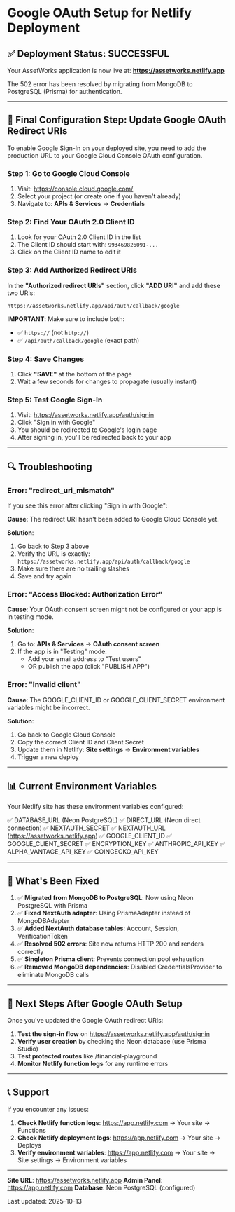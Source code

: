 # Google OAuth Setup for Netlify Deployment

## ✅ Deployment Status: SUCCESSFUL

Your AssetWorks application is now live at: **https://assetworks.netlify.app**

The 502 error has been resolved by migrating from MongoDB to PostgreSQL (Prisma) for authentication.

---

## 🔧 Final Configuration Step: Update Google OAuth Redirect URIs

To enable Google Sign-In on your deployed site, you need to add the production URL to your Google Cloud Console OAuth configuration.

### Step 1: Go to Google Cloud Console

1. Visit: https://console.cloud.google.com/
2. Select your project (or create one if you haven't already)
3. Navigate to: **APIs & Services** → **Credentials**

### Step 2: Find Your OAuth 2.0 Client ID

1. Look for your OAuth 2.0 Client ID in the list
2. The Client ID should start with: `993469826091-...`
3. Click on the Client ID name to edit it

### Step 3: Add Authorized Redirect URIs

In the **"Authorized redirect URIs"** section, click **"ADD URI"** and add these two URIs:

```
https://assetworks.netlify.app/api/auth/callback/google
```

**IMPORTANT**: Make sure to include both:
- ✅ `https://` (not `http://`)
- ✅ `/api/auth/callback/google` (exact path)

### Step 4: Save Changes

1. Click **"SAVE"** at the bottom of the page
2. Wait a few seconds for changes to propagate (usually instant)

### Step 5: Test Google Sign-In

1. Visit: https://assetworks.netlify.app/auth/signin
2. Click "Sign in with Google"
3. You should be redirected to Google's login page
4. After signing in, you'll be redirected back to your app

---

## 🔍 Troubleshooting

### Error: "redirect_uri_mismatch"

If you see this error after clicking "Sign in with Google":

**Cause**: The redirect URI hasn't been added to Google Cloud Console yet.

**Solution**:
1. Go back to Step 3 above
2. Verify the URL is exactly: `https://assetworks.netlify.app/api/auth/callback/google`
3. Make sure there are no trailing slashes
4. Save and try again

### Error: "Access Blocked: Authorization Error"

**Cause**: Your OAuth consent screen might not be configured or your app is in testing mode.

**Solution**:
1. Go to: **APIs & Services** → **OAuth consent screen**
2. If the app is in "Testing" mode:
   - Add your email address to "Test users"
   - OR publish the app (click "PUBLISH APP")

### Error: "Invalid client"

**Cause**: The GOOGLE_CLIENT_ID or GOOGLE_CLIENT_SECRET environment variables might be incorrect.

**Solution**:
1. Go back to Google Cloud Console
2. Copy the correct Client ID and Client Secret
3. Update them in Netlify: **Site settings** → **Environment variables**
4. Trigger a new deploy

---

## 📊 Current Environment Variables

Your Netlify site has these environment variables configured:

✅ DATABASE_URL (Neon PostgreSQL)
✅ DIRECT_URL (Neon direct connection)
✅ NEXTAUTH_SECRET
✅ NEXTAUTH_URL (https://assetworks.netlify.app)
✅ GOOGLE_CLIENT_ID
✅ GOOGLE_CLIENT_SECRET
✅ ENCRYPTION_KEY
✅ ANTHROPIC_API_KEY
✅ ALPHA_VANTAGE_API_KEY
✅ COINGECKO_API_KEY

---

## 🚀 What's Been Fixed

1. ✅ **Migrated from MongoDB to PostgreSQL**: Now using Neon PostgreSQL with Prisma
2. ✅ **Fixed NextAuth adapter**: Using PrismaAdapter instead of MongoDBAdapter
3. ✅ **Added NextAuth database tables**: Account, Session, VerificationToken
4. ✅ **Resolved 502 errors**: Site now returns HTTP 200 and renders correctly
5. ✅ **Singleton Prisma client**: Prevents connection pool exhaustion
6. ✅ **Removed MongoDB dependencies**: Disabled CredentialsProvider to eliminate MongoDB calls

---

## 📝 Next Steps After Google OAuth Setup

Once you've updated the Google OAuth redirect URIs:

1. **Test the sign-in flow** on https://assetworks.netlify.app/auth/signin
2. **Verify user creation** by checking the Neon database (use Prisma Studio)
3. **Test protected routes** like /financial-playground
4. **Monitor Netlify function logs** for any runtime errors

---

## 📞 Support

If you encounter any issues:

1. **Check Netlify function logs**: https://app.netlify.com → Your site → Functions
2. **Check Netlify deployment logs**: https://app.netlify.com → Your site → Deploys
3. **Verify environment variables**: https://app.netlify.com → Your site → Site settings → Environment variables

---

**Site URL**: https://assetworks.netlify.app
**Admin Panel**: https://app.netlify.com
**Database**: Neon PostgreSQL (configured)

Last updated: 2025-10-13
